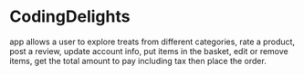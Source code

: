 # CodingDelights
app allows a user to explore treats from different categories, rate a product, post a review, update account info, put items in the basket, edit or remove items, get the total amount to pay including tax then place the order.
